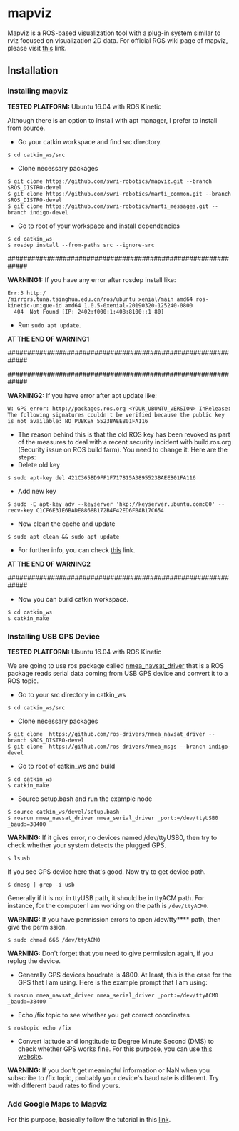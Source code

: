 # mapviz
Mapviz is a ROS-based visualization tool with a plug-in system similar to rviz focused on visualization 2D data. For official ROS wiki page of mapviz, please visit [this](http://wiki.ros.org/mapviz) link.


## Installation

### Installing mapviz
**TESTED PLATFORM:** Ubuntu 16.04 with ROS Kinetic

Although there is an option to install with apt manager, I prefer to install from source.

* Go your catkin workspace and find src directory.
```
$ cd catkin_ws/src
```
* Clone necessary packages
```
$ git clone https://github.com/swri-robotics/mapviz.git --branch $ROS_DISTRO-devel
$ git clone https://github.com/swri-robotics/marti_common.git --branch $ROS_DISTRO-devel
$ git clone https://github.com/swri-robotics/marti_messages.git --branch indigo-devel
```
* Go to root of your workspace and install dependencies
```
$ cd catkin_ws
$ rosdep install --from-paths src --ignore-src
```

#############################################################

**WARNING1:** If you have any error after rosdep install like:
```
Err:3 http:/
/mirrors.tuna.tsinghua.edu.cn/ros/ubuntu xenial/main amd64 ros-kinetic-unique-id amd64 1.0.5-0xenial-20190320-125240-0800
  404  Not Found [IP: 2402:f000:1:408:8100::1 80]
 ```
* Run ```sudo apt update```.

**AT THE END OF WARNING1**

#############################################################


#############################################################

**WARNING2:** If you have error after apt update like:
```
W: GPG error: http://packages.ros.org <YOUR_UBUNTU_VERSION> InRelease: The following signatures couldn't be verified because the public key is not available: NO_PUBKEY 5523BAEEB01FA116
```
* The reason behind this is that the old ROS key has been revoked as part of the measures to deal with a recent security incident with build.ros.org (Security issue on ROS build farm). You need to change it. Here are the steps:
* Delete old key
```
$ sudo apt-key del 421C365BD9FF1F717815A3895523BAEEB01FA116
```
* Add new key
```
$ sudo -E apt-key adv --keyserver 'hkp://keyserver.ubuntu.com:80' --recv-key C1CF6E31E6BADE8868B172B4F42ED6FBAB17C654
```
* Now clean the cache and update
```
$ sudo apt clean && sudo apt update
```
* For further info, you can check [this](https://answers.ros.org/question/325039/apt-update-fails-cannot-install-pkgs-key-not-working/) link. 
  
**AT THE END OF WARNING2**

#############################################################


* Now you can build catkin workspace.
```
$ cd catkin_ws
$ catkin_make
```

### Installing USB GPS Device
**TESTED PLATFORM:** Ubuntu 16.04 with ROS Kinetic

We are going to use ros package called [nmea_navsat_driver](http://wiki.ros.org/nmea_navsat_driver) that is a ROS package reads serial data coming from USB GPS device and convert it to a ROS topic. 

* Go to your src directory in catkin_ws
```
$ cd catkin_ws/src
```
* Clone necessary packages
```
$ git clone  https://github.com/ros-drivers/nmea_navsat_driver --branch $ROS_DISTRO-devel
$ git clone  https://github.com/ros-drivers/nmea_msgs --branch indigo-devel
```
* Go to root of catkin_ws and build
```
$ cd catkin_ws
$ catkin_make
```

* Source setup.bash and run the example node
```
$ source catkin_ws/devel/setup.bash
$ rosrun nmea_navsat_driver nmea_serial_driver _port:=/dev/ttyUSB0 _baud:=38400
```

**WARNING:** If it gives error, no devices named /dev/ttyUSB0, then try to check whether your system detects the plugged GPS. 
```
$ lsusb
```
If you see GPS device here that's good. Now try to get device path.
```
$ dmesg | grep -i usb
```
Generally if it is not in ttyUSB path, it should be in ttyACM path. For instance, for the computer I am working on the path is ```/dev/ttyACM0```.

**WARNING:** If you have permission errors to open /dev/tty**** path, then give the permission.
```
$ sudo chmod 666 /dev/ttyACM0
```

**WARNING:** Don't forget that you need to give permission again, if you replug the device.

* Generally GPS devices boudrate is 4800. At least, this is the case for the GPS that I am using. Here is the example prompt that I am using: 
```
$ rosrun nmea_navsat_driver nmea_serial_driver _port:=/dev/ttyACM0 _baud:=38400
```
* Echo /fix topic to see whether you get correct coordinates
```
$ rostopic echo /fix
```
* Convert latitude and longtitude to Degree Minute Second (DMS) to check whether GPS works fine. 
For this purpose, you can use [this website](https://www.latlong.net/lat-long-dms.html). 

**WARNING:** If you don't get meaningful information or NaN when you subscribe to /fix topic, probably your device's baud rate is different. Try with different baud rates to find yours.


### Add Google Maps to Mapviz
For this purpose, basically follow the tutorial in this [link](https://github.com/danielsnider/MapViz-Tile-Map-Google-Maps-Satellite).











